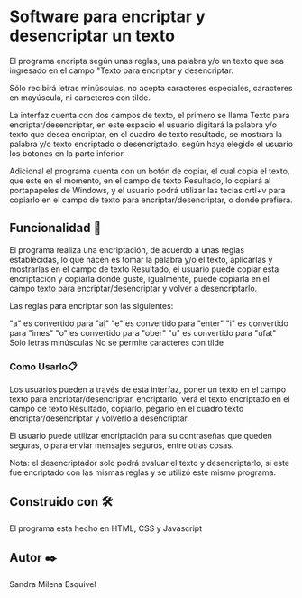 # Software para encriptar y desencriptar un texto

El programa encripta según unas reglas, una palabra y/o un texto que sea ingresado en el campo "Texto para encriptar y desencriptar. 

Sólo recibirá letras minúsculas, no acepta caracteres especiales, caracteres en mayúscula, ni caracteres con tilde.

La interfaz cuenta con dos campos de texto, el primero se llama Texto para encriptar/desencriptar, en este espacio el usuario digitará la palabra y/o texto que desea encriptar, en el cuadro de texto resultado, se mostrara la palabra y/o texto encriptado o desencriptado, según haya elegido el usuario los botones en la parte inferior. 

Adicional el programa cuenta con un botón de copiar, el cual copia el texto, que este en el momento, en el campo de texto Resultado, lo copiará al portapapeles de Windows, y el usuario podrá utilizar las teclas crtl+v para copiarlo en el campo de texto para encriptar/desencriptar, o donde prefiera.


## Funcionalidad 🚀

El programa realiza una encriptación, de acuerdo a unas reglas establecidas, lo que hacen es tomar la palabra y/o el texto, aplicarlas y mostrarlas en el campo de texto Resultado, el usuario puede copiar esta encriptación y copiarla donde guste, igualmente, puede copiarla en el campo texto para encriptar/desencriptar y volver a desencriptarlo.

Las reglas para encriptar son las siguientes:

"a" es convertido para "ai"
"e" es convertido para "enter" 
"i" es convertido para "imes"
"o" es convertido para "ober"
"u" es convertido para "ufat"
Solo letras minúsculas
No se permite caracteres con tilde

### Como Usarlo📋

Los usuarios pueden a través de esta interfaz, poner un texto en el campo texto para encriptar/desencriptar, encriptarlo, verá el texto encriptado en el campo de texto Resultado, copiarlo, pegarlo en el cuadro texto encriptar/desencriptar y volverlo a desencriptar.

El usuario puede utilizar encriptación para su contraseñas que queden seguras, o para enviar mensajes seguros, entre otras cosas.

Nota: el desencriptador solo podrá evaluar el texto y desencriptarlo, si este fue encriptado con las mismas reglas y se utilizó este mismo programa.

## Construido con 🛠️

El programa esta hecho en HTML, CSS y Javascript

## Autor ✒️

Sandra Milena Esquivel

